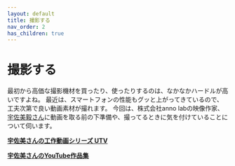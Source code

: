 ```yaml
---
layout: default
title: 撮影する
nav_order: 2
has_children: true
---
```


# 撮影する

最初から高価な撮影機材を買ったり、使ったりするのは、なかなかハードルが高いですよね。
最近は、スマートフォンの性能もグッと上がってきているので、工夫次第で良い動画素材が撮れます。
今回は、株式会社anno labの映像作家、[宇佐美毅さん](https://annolab.com/member/takeshi-usami/)に動画を取る前の下準備や、撮ってるときに気を付けていることについて伺います。

[**宇佐美さんの工作動画シリーズ  UTV**](https://www.youtube.com/channel/UCYRPjnHu16cevb7H7RcaYFA)

[**宇佐美さんのYouTube作品集**](https://www.youtube.com/user/usa3take4)
